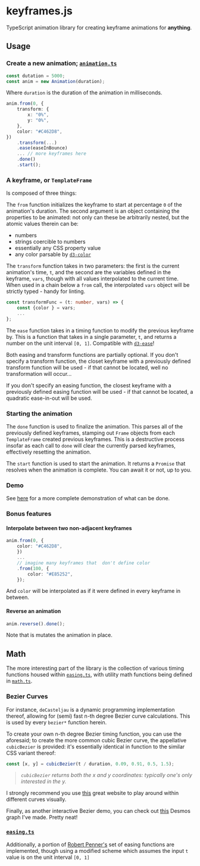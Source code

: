 # keyframes.js

TypeScript animation library for creating keyframe animations for **anything**.

## Usage

### Create a new animation; [`animation.ts`](src/animation.ts)

```ts
const dutation = 5000;
const anim = new Animation(duration);
```

Where `duration` is the duration of the animation in milliseconds.

```ts
anim.from(0, {
    transform: {
        x: "0%",
        y: "0%",
    },
    color: "#C462D8",
})
    .transform(...)
    .ease(easeInBounce)
    ... // more keyframes here
    .done()
    .start();
```

### A keyframe, or `TemplateFrame`

Is composed of three things:

The `from` function initializes the keyframe to start at percentage `0` of the animation's duration. The second argument is an object containing the properties to be animated: not only can these be arbitrarily nested, but the atomic values therein can be:

-   numbers
-   strings coercible to numbers
-   essentially any CSS property value
-   any color parsable by [`d3-color`](https://github.com/d3/d3-color)

The `transform` function takes in two parameters: the first is the current animation's time, `t`, and the second are the variables defined in the keyframe, `vars`, though with all values interpolated to the current time. When used in a chain below a `from` call, the interpolated `vars` object will be strictly typed - handy for linting.

```ts
const transformFunc = (t: number, vars) => {
    const {color } = vars;
    ...
};
```

The `ease` function takes in a timing function to modify the previous keyframe by. This is a function that takes in a single parameter, `t`, and returns a number on the unit interval `[0, 1]`. Compatible with [`d3-ease`](https://github.com/d3/d3-ease)!

Both easing and transform functions are partially optional. If you don't specify a transform function, the closet keyframe with a previously defined transform function will be used - if that cannot be located, well no transformation will occur...

If you don't specify an easing function, the closest keyframe with a previously defined easing function will be used - if that cannot be located, a quadratic ease-in-out will be used.

### Starting the animation

The `done` function is used to finalize the animation. This parses all of the previously defined keyframes, stamping out `Frame` objects from each `TemplateFrame` created previous keyframes. This is a destructive process insofar as each call to `done` will clear the currently parsed keyframes, effectively resetting the animation.

The `start` function is used to start the animation. It returns a `Promise` that resolves when the animation is complete. You can await it or not, up to you.

### Demo

See [here](demo/script.ts) for a more complete demonstration of what can be done.

### Bonus features

#### Interpolate between two non-adjacent keyframes

```ts
anim.from(0, {
    color: "#C462D8",
    })
    ...
    // imagine many keyframes that  don't define color
    .from(100, {
        color: "#E85252",
    });
```

And `color` will be interpolated as if it were defined in every keyframe in between.

#### Reverse an animation

```ts
anim.reverse().done();
```

Note that is mutates the animation in place.

## Math

The more interesting part of the library is the collection of various timing functions housed within
[`easing.ts`](src/easing.ts), with utility math functions being defined in [`math.ts`](src/math.ts).

### Bezier Curves

For instance, `deCasteljau` is a dynamic programming implementation thereof, allowing for (semi) fast n-th degree Bezier curve calculations. This is used by every `bezier*` function herein.

To create your own n-th degree Bezier timing function, you can use the aforesaid; to create the more common cubic Bezier curve, the appellative `cubicBezier` is provided: it's essentially identical in function to the similar CSS variant thereof:

```ts
const [x, y] = cubicBezier(t / duration, 0.09, 0.91, 0.5, 1.5);
```

> _`cubicBezier` returns both the x and y coordinates: typically one's only interested in the y._

I strongly recommend you use [this](https://cubic-bezier.com/) great website to play around within different curves visually.

Finally, as another interactive Bezier demo, you can check out [this](https://www.desmos.com/calculator/tvivnkflzv) Desmos graph I've made. Pretty neat!

### [`easing.ts`](src/easing.ts)

Additionally, a portion of [Robert Penner's](http://robertpenner.com/easing/) set of easing functions are implemented, though using a modified scheme which assumes the input `t` value is on the unit interval `[0, 1]`
